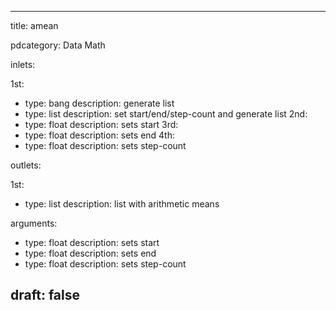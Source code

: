 --- 


title: amean

pdcategory: Data Math

inlets:

  1st:
  - type: bang
    description: generate list
  - type: list
    description: set start/end/step-count and generate list
  2nd:
  - type: float
    description: sets start
  3rd:
  - type: float
    description: sets end
  4th:
  - type: float
    description: sets step-count

outlets:

  1st:
  - type: list
    description: list with arithmetic means

arguments:
  - type: float
    description: sets start
  - type: float
    description: sets end
  - type: float
    description: sets step-count





draft: false
---